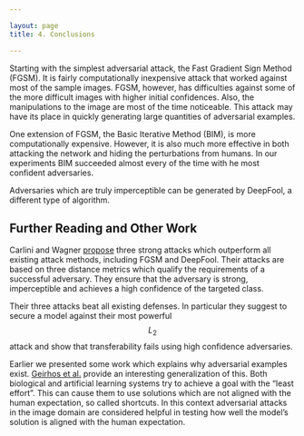 ```yaml
---

layout: page
title: 4. Conclusions

---
```


Starting with the simplest adversarial attack, the Fast Gradient Sign Method (FGSM). It is fairly computationally inexpensive attack that worked against most of the sample images. FGSM, however, has difficulties against some of the more difficult images with higher initial confidences.  Also, the manipulations to the image are most of the time noticeable. This attack may have its place in quickly generating large quantities of adversarial examples.

One extension of FGSM, the Basic Iterative Method (BIM), is more computationally expensive. However, it is also much more effective in both attacking the network and hiding the perturbations from humans. In our experiments BIM succeeded almost every of the time with he most confident adversaries.

Adversaries which are truly imperceptible can be generated by DeepFool, a different type of algorithm.

## Further Reading and Other Work
Carlini and Wagner [propose](http://arxiv.org/abs/1608.04644) three strong attacks which outperform all existing attack methods, including FGSM and DeepFool. Their attacks are based on three distance metrics which qualify the requirements of a successful adversary. They ensure that the adversary is strong, imperceptible and achieves a high confidence of the targeted class.

Their three attacks beat all existing defenses. In particular they suggest to secure a model against their most powerful $$L_{2}$$ attack and show that transferability fails using high confidence adversaries.

Earlier we presented some work which explains why adversarial examples exist. [Geirhos et al.](http://arxiv.org/abs/2004.07780) provide an interesting generalization of this. Both biological and artificial learning systems try to achieve a goal with the “least effort”. This can cause them to use solutions which are not aligned with the human expectation, so called shortcuts. In this context adversarial attacks in the image domain are considered helpful in testing how well the model’s solution is aligned with the human expectation.
